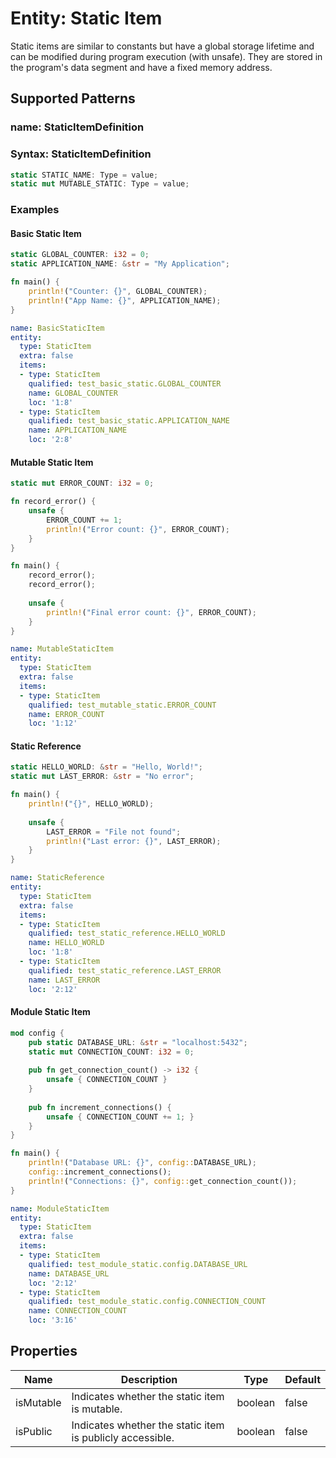 # Entity: Static Item

Static items are similar to constants but have a global storage lifetime and can be modified during program execution (with unsafe). They are stored in the program's data segment and have a fixed memory address.

## Supported Patterns

### name: StaticItemDefinition
### Syntax: StaticItemDefinition
```rust
static STATIC_NAME: Type = value;
static mut MUTABLE_STATIC: Type = value;
```

### Examples

#### Basic Static Item
```rust
static GLOBAL_COUNTER: i32 = 0;
static APPLICATION_NAME: &str = "My Application";

fn main() {
    println!("Counter: {}", GLOBAL_COUNTER);
    println!("App Name: {}", APPLICATION_NAME);
}
```

```yaml
name: BasicStaticItem
entity:
  type: StaticItem
  extra: false
  items:
  - type: StaticItem
    qualified: test_basic_static.GLOBAL_COUNTER
    name: GLOBAL_COUNTER
    loc: '1:8'
  - type: StaticItem
    qualified: test_basic_static.APPLICATION_NAME
    name: APPLICATION_NAME
    loc: '2:8'
```

#### Mutable Static Item
```rust
static mut ERROR_COUNT: i32 = 0;

fn record_error() {
    unsafe {
        ERROR_COUNT += 1;
        println!("Error count: {}", ERROR_COUNT);
    }
}

fn main() {
    record_error();
    record_error();
    
    unsafe {
        println!("Final error count: {}", ERROR_COUNT);
    }
}
```

```yaml
name: MutableStaticItem
entity:
  type: StaticItem
  extra: false
  items:
  - type: StaticItem
    qualified: test_mutable_static.ERROR_COUNT
    name: ERROR_COUNT
    loc: '1:12'
```

#### Static Reference
```rust
static HELLO_WORLD: &str = "Hello, World!";
static mut LAST_ERROR: &str = "No error";

fn main() {
    println!("{}", HELLO_WORLD);
    
    unsafe {
        LAST_ERROR = "File not found";
        println!("Last error: {}", LAST_ERROR);
    }
}
```

```yaml
name: StaticReference
entity:
  type: StaticItem
  extra: false
  items:
  - type: StaticItem
    qualified: test_static_reference.HELLO_WORLD
    name: HELLO_WORLD
    loc: '1:8'
  - type: StaticItem
    qualified: test_static_reference.LAST_ERROR
    name: LAST_ERROR
    loc: '2:12'
```
#### Module Static Item
```rust
mod config {
    pub static DATABASE_URL: &str = "localhost:5432";
    static mut CONNECTION_COUNT: i32 = 0;
    
    pub fn get_connection_count() -> i32 {
        unsafe { CONNECTION_COUNT }
    }
    
    pub fn increment_connections() {
        unsafe { CONNECTION_COUNT += 1; }
    }
}

fn main() {
    println!("Database URL: {}", config::DATABASE_URL);
    config::increment_connections();
    println!("Connections: {}", config::get_connection_count());
}
```

```yaml
name: ModuleStaticItem
entity:
  type: StaticItem
  extra: false
  items:
  - type: StaticItem
    qualified: test_module_static.config.DATABASE_URL
    name: DATABASE_URL
    loc: '2:12'
  - type: StaticItem
    qualified: test_module_static.config.CONNECTION_COUNT
    name: CONNECTION_COUNT
    loc: '3:16'
```

## Properties

| Name | Description | Type | Default |
|------|-------------|------|---------|
| isMutable | Indicates whether the static item is mutable. | boolean | false |
| isPublic | Indicates whether the static item is publicly accessible. | boolean | false |
